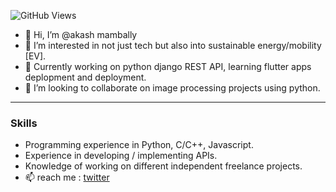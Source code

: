 
 ![GitHub Views](https://komarev.com/ghpvc/?username=akashspringfeild&color=FAC151)


-    👋 Hi, I’m @akash mambally
- 👀 I’m interested in not just tech but also into sustainable energy/mobility [EV].
- 🌱 Currently working on python django REST API, learning flutter apps deplopment and deployment.
- 💞️ I’m looking to collaborate on image processing projects using python.

----
### Skills
- Programming experience in  Python, C/C++, Javascript.
- Experience in developing / implementing APIs.
- Knowledge of working on different independent freelance projects.
- 📫 reach me : [twitter](https://twitter.com/akash_tvm)
<!---
akaspringfield/akaspringfield is a ✨ special ✨ repository because its `README.md` (this file) appears on your GitHub profile.
You can click the Preview link to take a look at your changes.
--->                                  
                                        
                                          
